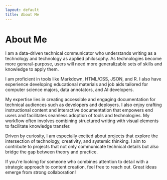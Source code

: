 ```yaml
---
layout: default
title: About Me
---
```


# About Me

I am a data-driven technical communicator who understands writing as a technology and technology as applied philosophy. As technologies become more general-purpose, users will need more generalizable sets of skills and knowledge to apply them.

I am proficient in tools like Markdown, HTML/CSS, JSON, and R. I also have experience developing educational materials and job aids tailored for computer science majors, data annotators, and AI developers.

My expertise lies in creating accessible and engaging documentation for technical audiences such as developers and deployers. I also enjoy crafting instructional content and interactive documentation that empowers end users and facilitates seamless adoption of tools and technologies. My workflow often involves combining structured writing with visual elements to facilitate knowledge transfer.

Driven by curiosity, I am especially excited about projects that explore the intersection of technology, creativity, and systemic thinking. I aim to contribute to projects that not only communicate technical details but also bridge the gap between theory and practice. 

If you're looking for someone who combines attention to detail with a strategic approach to content creation, feel free to reach out. Great ideas emerge from strong collaboration!
